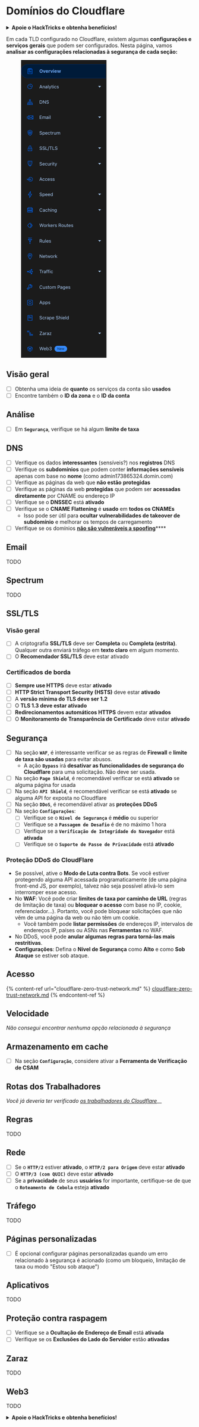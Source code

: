 # Domínios do Cloudflare

<details>

<summary><strong>Apoie o HackTricks e obtenha benefícios!</strong></summary>

* Se você quiser ver sua **empresa anunciada no HackTricks** ou se quiser acessar a **última versão do PEASS ou baixar o HackTricks em PDF**, confira os [**PLANOS DE ASSINATURA**](https://github.com/sponsors/carlospolop)!
* Adquira o [**oficial PEASS & HackTricks swag**](https://peass.creator-spring.com)
* Descubra [**The PEASS Family**](https://opensea.io/collection/the-peass-family), nossa coleção exclusiva de [**NFTs**](https://opensea.io/collection/the-peass-family)
* **Junte-se ao** 💬 [**grupo do Discord**](https://discord.gg/hRep4RUj7f) ou ao [**grupo do telegram**](https://t.me/peass) ou **siga-me** no **Twitter** 🐦 [**@carlospolopm**](https://twitter.com/carlospolopm).
* **Compartilhe suas técnicas de hacking enviando PRs para os repositórios do** [**HackTricks**](https://github.com/carlospolop/hacktricks) e [**HackTricks Cloud**](https://github.com/carlospolop/hacktricks-cloud) no github.

</details>

Em cada TLD configurado no Cloudflare, existem algumas **configurações e serviços gerais** que podem ser configurados. Nesta página, vamos **analisar as configurações relacionadas à segurança de cada seção:**

<figure><img src="../../.gitbook/assets/image (2) (4).png" alt=""><figcaption></figcaption></figure>

## Visão geral

* [ ] Obtenha uma ideia de **quanto** os serviços da conta são **usados**
* [ ] Encontre também o **ID da zona** e o **ID da conta**

## Análise

* [ ] Em **`Segurança`**, verifique se há algum **limite de taxa**

## DNS

* [ ] Verifique os dados **interessantes** (sensíveis?) nos **registros** DNS
* [ ] Verifique os **subdomínios** que podem conter **informações sensíveis** apenas com base no **nome** (como admin173865324.domin.com)
* [ ] Verifique as páginas da web que **não estão** **protegidas**
* [ ] Verifique as páginas da web **protegidas** que podem ser **acessadas diretamente** por CNAME ou endereço IP
* [ ] Verifique se o **DNSSEC** está **ativado**
* [ ] Verifique se o **CNAME Flattening** é **usado** em **todos os CNAMEs**
  * Isso pode ser útil para **ocultar vulnerabilidades de takeover de subdomínio** e melhorar os tempos de carregamento
* [ ] Verifique se os domínios [**não são vulneráveis a spoofing**](https://book.hacktricks.xyz/network-services-pentesting/pentesting-smtp#mail-spoofing)\*\*\*\*

## **Email**

TODO

## Spectrum

TODO

## SSL/TLS

### **Visão geral**

* [ ] A criptografia **SSL/TLS** deve ser **Completa** ou **Completa (estrita)**. Qualquer outra enviará tráfego em **texto claro** em algum momento.
* [ ] O **Recomendador SSL/TLS** deve estar ativado

### Certificados de borda

* [ ] **Sempre use HTTPS** deve estar **ativado**
* [ ] **HTTP Strict Transport Security (HSTS)** deve estar **ativado**
* [ ] A **versão mínima do TLS deve ser 1.2**
* [ ] O **TLS 1.3 deve estar ativado**
* [ ] **Redirecionamentos automáticos HTTPS** devem estar **ativados**
* [ ] O **Monitoramento de Transparência de Certificado** deve estar **ativado**

## **Segurança**

* [ ] Na seção **`WAF`**, é interessante verificar se as regras de **Firewall** e **limite de taxa são usadas** para evitar abusos.
  * A ação **`Bypass`** irá **desativar as funcionalidades de segurança do Cloudflare** para uma solicitação. Não deve ser usada.
* [ ] Na seção **`Page Shield`**, é recomendável verificar se está **ativado** se alguma página for usada
* [ ] Na seção **`API Shield`**, é recomendável verificar se está **ativado** se alguma API for exposta no Cloudflare
* [ ] Na seção **`DDoS`**, é recomendável ativar as **proteções DDoS**
* [ ] Na seção **`Configurações`**:
  * [ ] Verifique se o **`Nível de Segurança`** é **médio** ou superior
  * [ ] Verifique se a **`Passagem de Desafio`** é de no máximo 1 hora
  * [ ] Verifique se a **`Verificação de Integridade do Navegador`** está **ativada**
  * [ ] Verifique se o **`Suporte de Passe de Privacidade`** está **ativado**

### **Proteção DDoS do CloudFlare**

* Se possível, ative o **Modo de Luta contra Bots**. Se você estiver protegendo alguma API acessada programaticamente (de uma página front-end JS, por exemplo), talvez não seja possível ativá-lo sem interromper esse acesso.
* No **WAF**: Você pode criar **limites de taxa por caminho de URL** (regras de limitação de taxa) ou **bloquear o acesso** com base no IP, cookie, referenciador...). Portanto, você pode bloquear solicitações que não vêm de uma página da web ou não têm um cookie.
  * Você também pode **listar permissões** de endereços IP, intervalos de endereços IP, países ou ASNs nas **Ferramentas** no WAF.
* No DDoS, você pode **anular algumas regras para torná-las mais restritivas**.
* **Configurações**: Defina o **Nível de Segurança** como **Alto** e como **Sob Ataque** se estiver sob ataque.

## Acesso

{% content-ref url="cloudflare-zero-trust-network.md" %}
[cloudflare-zero-trust-network.md](cloudflare-zero-trust-network.md)
{% endcontent-ref %}

## Velocidade

_Não consegui encontrar nenhuma opção relacionada à segurança_

## Armazenamento em cache

* [ ] Na seção **`Configuração`**, considere ativar a **Ferramenta de Verificação de CSAM**

## **Rotas dos Trabalhadores**

_Você já deveria ter verificado_ [_os trabalhadores do Cloudflare_](./#workers)\_\_

## Regras

TODO

## Rede

* [ ] Se o **`HTTP/2`** estiver **ativado**, o **`HTTP/2 para Origem`** deve estar **ativado**
* [ ] O **`HTTP/3 (com QUIC)`** deve estar **ativado**
* [ ] Se a **privacidade** de seus **usuários** for importante, certifique-se de que o **`Roteamento de Cebola`** esteja **ativado**

## **Tráfego**

TODO

## Páginas personalizadas

* [ ] É opcional configurar páginas personalizadas quando um erro relacionado à segurança é acionado (como um bloqueio, limitação de taxa ou modo "Estou sob ataque")

## Aplicativos

TODO

## Proteção contra raspagem

* [ ] Verifique se a **Ocultação de Endereço de Email** está **ativada**
* [ ] Verifique se os **Exclusões do Lado do Servidor** estão **ativadas**

## **Zaraz**

TODO

## **Web3**

TODO

<details>

<summary><strong>Apoie o HackTricks e obtenha benefícios!</strong></summary>

* Se você quiser ver sua **empresa anunciada no HackTricks** ou se quiser acessar a **última versão do PEASS ou baixar o HackTricks em PDF**, confira os [**PLANOS DE ASSINATURA**](https://github.com/sponsors/carlospolop)!
* Adquira o [**oficial PEASS & HackTricks swag**](https://peass.creator-spring.com)
* Descubra [**The PEASS Family**](https://opensea.io/collection/the-peass-family), nossa coleção exclusiva de [**NFTs**](https://opensea.io/collection/the-peass-family)
* **Junte-se ao** 💬 [**grupo do Discord**](https://discord.gg/hRep4RUj7f) ou ao [**grupo do telegram**](https://t.me/peass) ou **siga-me** no **Twitter** 🐦 [**@carlospolopm**](https://twitter.com/carlospolopm).
* **Compartilhe suas técnicas de hacking enviando PRs para os repositórios do** [**HackTricks**](https://github.com/carlospolop/hacktricks)